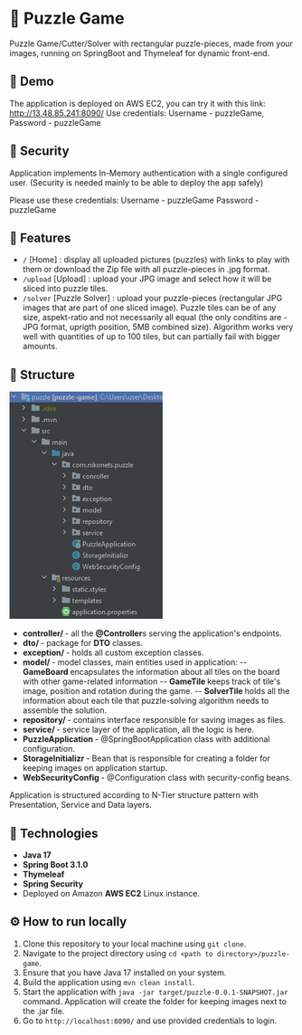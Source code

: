 
# 🧩 Puzzle Game

Puzzle Game/Cutter/Solver with rectangular puzzle-pieces, made from your images, running on SpringBoot and Thymeleaf for dynamic front-end.

## 🚀 Demo
The application is deployed on AWS EC2, you can try it with this link:
http://13.48.85.241:8090/
Use credentials: Username - puzzleGame, Password - puzzleGame

## 🔐 Security
Application implements In-Memory authentication with a single configured user.
(Security is needed mainly to be able to deploy the app safely)

Please use these credentials:
Username - puzzleGame
Password - puzzleGame

## 🎯 Features
- `/`   [Home] : display all uploaded pictures (puzzles) with links to play with them or download the Zip file with all puzzle-pieces in .jpg format.
- `/upload`  [Upload] : upload your JPG image and select how it will be sliced into puzzle tiles.
- `/solver`  [Puzzle Solver] : upload your puzzle-pieces (rectangular JPG images that are part of one sliced image). Puzzle tiles can be of any size, aspekt-ratio and not necessarily all equal (the only conditins are - JPG format, uprigth position, 5MB combined size). Algorithm works very well with quantities of up to 100 tiles, but can partially fail with bigger amounts.

## 📖 Structure
![structure](https://raw.githubusercontent.com/outref/readme-recources/main/puzzle-game-structure.jpg)
- <b> controller/ </b> - all the <b>@Controller</b>s serving the application's endpoints.
- <b> dto/ </b> - package for <b>DTO</b> classes.
- <b> exception/ </b> - holds all custom exception classes.
- <b> model/ </b> - model classes, main entities used in application: 
-- <b> GameBoard </b> encapsulates the information about all tiles on the board with other game-related information
-- <b> GameTile </b> keeps track of tile's image, position and rotation during the game.
-- <b> SolverTile </b> holds all the information about each tile that puzzle-solving algorithm needs to assemble the solution.
- <b> repository/ </b> - contains interface responsible for saving images as files.
- <b> service/ </b> - service layer of the application, all the logic is here.
- <b> PuzzleApplication </b> - @SpringBootApplication class with additional configuration.
- <b> StorageInitializr </b> - Bean that is responsible for creating a folder for keeping images on application startup.
- <b> WebSecurityConfig </b> - @Configuration class with security-config beans.

Application is structured according to N-Tier structure pattern with Presentation, Service and Data layers.

## 🤖 Technologies
- <b>Java 17</b>
- <b>Spring Boot 3.1.0</b>
- <b> Thymeleaf </b>
- <b>Spring Security</b>
- Deployed on Amazon <b>AWS EC2</b> Linux instance.

## ⚙️ How to run locally
1.  Clone this repository to your local machine using `git clone`.
2.  Navigate to the project directory using `cd <path to directory>/puzzle-game`.
3.  Ensure that you have Java 17 installed on your system.
4. Build the application using `mvn clean install`.
5.  Start the application with `java -jar target/puzzle-0.0.1-SNAPSHOT.jar` command. Application will create the folder for keeping images next to the .jar file.
6.  Go to `http://localhost:8090/` and use provided credentials to login.
